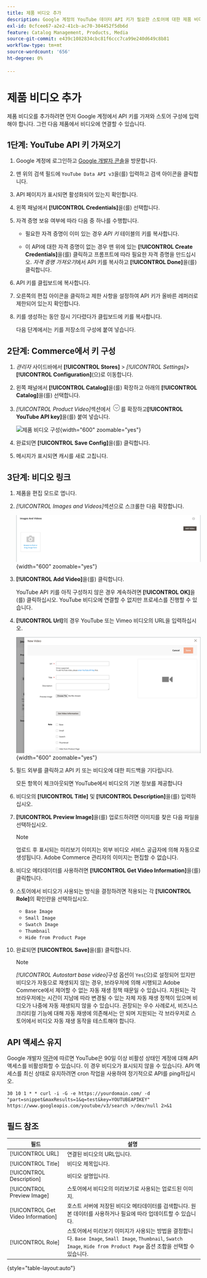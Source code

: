 ```yaml
---
title: 제품 비디오 추가
description: Google 계정의 YouTube 데이터 API 키가 필요한 스토어에 대한 제품 비디오를 구성하고 제품에 대한 비디오 링크를 추가하는 방법에 대해 알아봅니다.
exl-id: 0cfcee67-a2e2-41cb-ac70-304452f5db6d
feature: Catalog Management, Products, Media
source-git-commit: e439c1082834cbc81f6ccc7ca99e240d649c8b81
workflow-type: tm+mt
source-wordcount: '656'
ht-degree: 0%

---
```


# 제품 비디오 추가

제품 비디오를 추가하려면 먼저 Google 계정에서 API 키를 가져와 스토어 구성에 입력해야 합니다. 그런 다음 제품에서 비디오에 연결할 수 있습니다.

## 1단계: YouTube API 키 가져오기

1. Google 계정에 로그인하고 [Google 개발자 콘솔][1]을 방문합니다.

1. 맨 위의 검색 필드에 `YouTube Data API v3`을(를) 입력하고 검색 아이콘을 클릭합니다.

1. API 페이지가 표시되면 활성화되어 있는지 확인합니다.

1. 왼쪽 패널에서 **[!UICONTROL Credentials]**&#x200B;을(를) 선택합니다.

1. 자격 증명 보유 여부에 따라 다음 중 하나를 수행합니다.

   - 필요한 자격 증명이 이미 있는 경우 _API 키_ 테이블의 키를 복사합니다.

   - 이 API에 대한 자격 증명이 없는 경우 맨 위에 있는 **[!UICONTROL Create Credentials]**&#x200B;을(를) 클릭하고 프롬프트에 따라 필요한 자격 증명을 만드십시오. _자격 증명 가져오기_&#x200B;에서 API 키를 복사하고 **[!UICONTROL Done]**&#x200B;을(를) 클릭합니다.

1. API 키를 클립보드에 복사합니다.

1. 오른쪽의 편집 아이콘을 클릭하고 제한 사항을 설정하여 API 키가 올바른 레퍼러로 제한되어 있는지 확인합니다.

1. 키를 생성하는 동안 잠시 기다렸다가 클립보드에 키를 복사합니다.

   다음 단계에서는 키를 저장소의 구성에 붙여 넣습니다.

## 2단계: Commerce에서 키 구성

1. _관리자_ 사이드바에서 **[!UICONTROL Stores]** > _[!UICONTROL Settings]_>**[!UICONTROL Configuration]**(으)로 이동합니다.

1. 왼쪽 패널에서 **[!UICONTROL Catalog]**&#x200B;을(를) 확장하고 아래의 **[!UICONTROL Catalog]**&#x200B;을(를) 선택합니다.

1. _[!UICONTROL Product Video]_&#x200B;섹션에서 ![확장 선택기](../assets/icon-display-expand.png)를 확장하고&#x200B;**[!UICONTROL YouTube API key]**&#x200B;을(를) 붙여 넣습니다.

   ![제품 비디오 구성](../configuration-reference/catalog/assets/catalog-product-video.png){width="600" zoomable="yes"}

1. 완료되면 **[!UICONTROL Save Config]**&#x200B;을(를) 클릭합니다.

1. 메시지가 표시되면 캐시를 새로 고칩니다.

## 3단계: 비디오 링크

1. 제품을 편집 모드로 엽니다.

1. _[!UICONTROL Images and Videos]_&#x200B;섹션으로 스크롤한 다음 확장합니다.

   ![이미지 및 비디오](./assets/product-simple-images-videos.png){width="600" zoomable="yes"}

1. **[!UICONTROL Add Video]**&#x200B;을(를) 클릭합니다.

   YouTube API 키를 아직 구성하지 않은 경우 계속하려면 **[!UICONTROL OK]**&#x200B;을(를) 클릭하십시오. YouTube 비디오에 연결할 수 없지만 프로세스를 진행할 수 있습니다.

1. **[!UICONTROL Url]**&#x200B;의 경우 YouTube 또는 Vimeo 비디오의 URL을 입력하십시오.

   ![제품용 새 비디오](./assets/product-video-add.png){width="600" zoomable="yes"}

1. 필드 외부를 클릭하고 API 키 또는 비디오에 대한 피드백을 기다립니다.

   모든 항목이 체크아웃되면 YouTube에서 비디오의 기본 정보를 제공합니다

1. 비디오의 **[!UICONTROL Title]** 및 **[!UICONTROL Description]**&#x200B;을(를) 입력하십시오.

1. **[!UICONTROL Preview Image]**&#x200B;을(를) 업로드하려면 이미지를 찾은 다음 파일을 선택하십시오.

   >[!NOTE]
   >
   >업로드 후 표시되는 미리보기 이미지는 외부 비디오 서비스 공급자에 의해 자동으로 생성됩니다. Adobe Commerce 관리자의 이미지는 편집할 수 없습니다.

1. 비디오 메타데이터를 사용하려면 **[!UICONTROL Get Video Information]**&#x200B;을(를) 클릭합니다.

1. 스토어에서 비디오가 사용되는 방식을 결정하려면 적용되는 각 **[!UICONTROL Role]**&#x200B;의 확인란을 선택하십시오.

   - `Base Image`
   - `Small Image`
   - `Swatch Image`
   - `Thumbnail`
   - `Hide from Product Page`

1. 완료되면 **[!UICONTROL Save]**&#x200B;을(를) 클릭합니다.

   >[!NOTE]
   >
   >_[!UICONTROL Autostart base video]_&#x200B;구성 옵션이 `Yes`(으)로 설정되어 있지만 비디오가 자동으로 재생되지 않는 경우, 브라우저에 의해 시행되고 Adobe Commerce에서 제어할 수 없는 자동 재생 정책 때문일 수 있습니다. 지원되는 각 브라우저에는 시간이 지남에 따라 변경될 수 있는 자체 자동 재생 정책이 있으며 비디오가 나중에 자동 재생되지 않을 수 있습니다. 권장되는 우수 사례로서, 비즈니스 크리티컬 기능에 대해 자동 재생에 의존해서는 안 되며 지원되는 각 브라우저로 스토어에서 비디오 자동 재생 동작을 테스트해야 합니다.

## API 액세스 유지

Google 개발자 [약관]에 따르면 YouTube은 90일 이상 비활성 상태인 계정에 대해 API 액세스를 비활성화할 수 있습니다. 이 경우 비디오가 표시되지 않을 수 있습니다. API 액세스를 최신 상태로 유지하려면 cron 작업을 사용하여 정기적으로 API를 ping하십시오.

```code
30 10 1 * * curl -i -G -e https://yourdomain.com/ -d "part=snippet&maxResults=1&q=test&key=YOUTUBEAPIKEY" https://www.googleapis.com/youtube/v3/search >/dev/null 2>&1
```

## 필드 참조

| 필드 | 설명 |
|--- |--- |
| [!UICONTROL URL] | 연결된 비디오의 URL입니다. |
| [!UICONTROL Title] | 비디오 제목입니다. |
| [!UICONTROL Description] | 비디오 설명입니다. |
| [!UICONTROL Preview Image] | 스토어에서 비디오의 미리보기로 사용되는 업로드된 이미지. |
| [!UICONTROL Get Video Information] | 호스트 서버에 저장된 비디오 메타데이터를 검색합니다. 원본 데이터를 사용하거나 필요에 따라 업데이트할 수 있습니다. |
| [!UICONTROL Role] | 스토어에서 미리보기 이미지가 사용되는 방법을 결정합니다. `Base Image`, `Small Image`, `Thumbnail`, `Swatch Image`, `Hide from Product Page` 옵션 조합을 선택할 수 있습니다. |

{style="table-layout:auto"}

[1]: https://console.developers.google.com/
[약관]: https://developers.google.com/youtube/terms/developer-policies#d.-accessing-youtube-api-services
